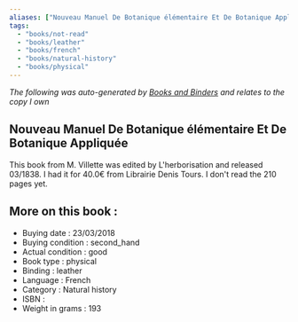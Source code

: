 ```yaml
---
aliases: ["Nouveau Manuel De Botanique élémentaire Et De Botanique Appliquée"] 
tags: 
  - "books/not-read" 
  - "books/leather" 
  - "books/french"
  - "books/natural-history"
  - "books/physical"
---
```


_The following was auto-generated by [Books and Binders](Books%20and%20Binders.md) and relates to the copy I own_
## Nouveau Manuel De Botanique élémentaire Et De Botanique Appliquée
This book from M. Villette was edited by L'herborisation and released 03/1838. I had it for 40.0€ from Librairie Denis   Tours. I don't read the 210 pages yet.

## More on this book :
- Buying date : 23/03/2018
- Buying condition : second_hand
- Actual condition : good
- Book type : physical
- Binding : leather
- Language : French
- Category : Natural history
- ISBN : 
- Weight in grams : 193
